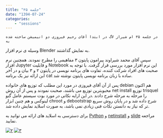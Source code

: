```yaml
---
title: "جلسه ۳۵"
date: "1394-07-24"
categories:
    - "sessions"
---
```

    در جلسه ۳۵ ام شیراز لاگ در ابتدا آقای رحیم فیروزی دو انیمیشن ساخته شده به
وسیله ی نرم افزار Blender به نمایش گذاشتند.

سپس آقای محمد شیراوند پیرامون پایتون ۳ مفاهیمی را مطرح نمودند. همچنین نرم
افزار Jupyter و قابلیت Notebook این نرم افزار مورد بررسی قرار گرفت. با توجه به
صحبت های افراد شرکت کننده، تفاوت های برنامه نویسی در پایتون ۲ و ۳ بیان و در
آخر ابن ارائه نیز یک برنامه cat ساده با زبان برنامه نویسی پایتون نوشته شد.

پس از آن آقای فیروزی در مورد این مطلب که توزیع های خانواده debian هم اکنون
محبوبترین توزیع می باشند، صحبت نمودند و پس از آن روش net install توزیع
trisquel را مرحله به مرحله شرح دادند .در این ارایه نکاتی در مورد بوت سیستم
عامل گنو لینوکس و هم چنین ابزار chroot و debootstrap شرح داده شد و در پایان
روش سریع تر که نیاز به دانستن نکات فنی زیادی نمی باشد، به صورت اسلاید نمایش
داده شد.

برای دسترسی به اسلاید های ارائه می توانید به [Python](https://shirazlug.ir/wp-content/uploads/2015/10/Python.zip) و [netinstall](https://shirazlug.ir/wp-content/uploads/2015/10/netinstall.odp) و [slide](https://shirazlug.ir/wp-content/uploads/2015/10/slide.zip) مراجعه نمایید.

[![۲](../../img/922e5f8e-fdbb-11e6-86dd-a088b4d860141488289273.4603431.jpg)](img/922e5f8e-fdbb-11e6-86dd-a088b4d860141488289273.4603431.jpg)
[![۳](../../img/922e6182-fdbb-11e6-86dd-a088b4d860141488289273.4603765.jpeg)](img/922e6182-fdbb-11e6-86dd-a088b4d860141488289273.4603765.jpeg)
